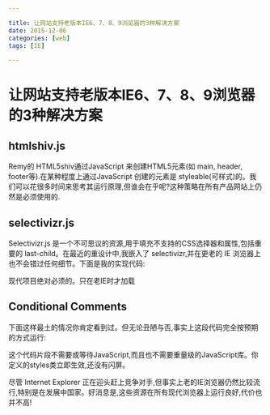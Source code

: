 ```yaml
---

title: 让网站支持老版本IE6、7、8、9浏览器的3种解决方案
date: 2015-12-06
categories: [web]
tags: [IE]

---
```



# 让网站支持老版本IE6、7、8、9浏览器的3种解决方案


## htmlshiv.js

Remy的 HTML5shiv通过JavaScript 来创建HTML5元素(如 main, header, footer等).在某种程度上通过JavaScript 创建的元素是 styleable(可样式)的。我们可以花很多时间来思考其运行原理,但谁会在乎呢?这种策略在所有产品网站上仍然是必须使用的.



## selectivizr.js

Selectivizr.js 是一个不可思议的资源,用于填充不支持的CSS选择器和属性,包括重要的 last-child。在最近的重设计中,我嵌入了 selectivizr,并在更老的 IE 浏览器上也不会错过任何细节。下面是我的实现代码:

现代项目绝对必须的。只在老IE时才加载

## Conditional Comments

下面这样最土的情况你肯定看到过。但无论丑陋与否,事实上这段代码完全按预期的方式运行:

这个代码片段不需要或等待JavaScript,而且也不需要重量级的JavaScript库。你定义的styles类立即生效,还没有闪屏。

尽管 Internet Explorer 正在迎头赶上竞争对手,但事实上老的IE浏览器仍然比较流行,特别是在发展中国家。好消息是,这些资源在所有现代浏览器上运行良好,代价也并不高!



